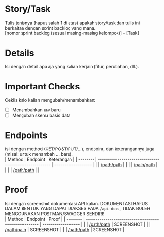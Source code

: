 # Story/Task
Tulis jenisnya (hapus salah 1 di atas) apakah story/task dan tulis ini berkaitan dengan sprint backlog yang mana.<br>
[nomor sprint backlog (sesuai masing-masing kelompok)] - [Task]

# Details
Isi dengan detail apa aja yang kalian kerjain (fitur, perubahan, dll.).<br>

# Important Checks
Ceklis kalo kalian mengubah/menambahkan:
- [ ] Menambahkan `env` baru
- [ ] Mengubah skema basis data

# Endpoints
Isi dengan method (GET/POST/PUT/...), endpoint, dan keterangannya juga (misal: untuk menambah ... baru).<br>
| Method   | Endpoint                                               | Keterangan          |
| -------- | ------------------------------------------------------ | ------------------- |
|          | [/path/path](http://localhost:3000/[path/path])        |                     |
|          | [/path/path](http://localhost:3000/[path/path])        |                     |
|          | [/path/path](http://localhost:3000/[path/path])        |                     |

# Proof
Isi dengan screenshot dokumentasi API kalian. DOKUMENTASI HARUS DALAM BENTUK YANG DAPAT DIAKSES PADA `/api-docs`, TIDAK BOLEH MENGGUNAKAN POSTMAN/SWAGGER SENDIRI!<br>
| Method   | Endpoint                                               | Proof               |
| -------- | ------------------------------------------------------ | ------------------- |
|          | [/path/path](http://localhost:3000/[path/path])        | SCREENSHOT          |
|          | [/path/path](http://localhost:3000/[path/path])        | SCREENSHOT          |
|          | [/path/path](http://localhost:3000/[path/path])        | SCREENSHOT          |